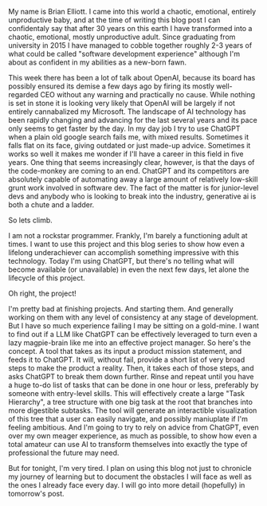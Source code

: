 My name is Brian Elliott. I came into this world a chaotic, emotional, entirely unproductive baby, and at the time of writing this blog post I can confidentaly say that after 30 years on this earth I have transformed into a chaotic, emotional, mostly unproductive adult. Since graduating from university in 2015 I have managed to cobble together roughly 2-3 years of what could be called "software development experience" although I'm about as confident in my abilities as a new-born fawn. 

This week there has been a lot of talk about OpenAI, because its board has possibly ensured its demise a few days ago by firing its mostly well-regarded CEO without any warning and practically no cause. While nothing is set in stone it is looking very likely that OpenAI will be largely if not entirely cannabalized my Microsoft. The landscape of AI technology has been rapidly changing and advancing for the last several years and its pace only seems to get faster by the day. In my day job I try to use ChatGPT when a plain old google search fails me, with mixed results. Sometimes it falls flat on its face, giving outdated or just made-up advice. Sometimes it works so well it makes me wonder if I'll have a career in this field in five years. One thing that seems increasingly clear, however, is that the days of the code-monkey are coming to an end. ChatGPT and its competitors are absolutely capable of automating away a large amount of relatively low-skill grunt work involved in software dev. The fact of the matter is for junior-level devs and anybody who is looking to break into the industry, generative ai is both a chute and a ladder. 

So lets climb.

I am not a rockstar programmer. Frankly, I'm barely a functioning adult at times. I want to use this project and this blog series to show how even a lifelong underachiever can accomplish something impressive with this technology. Today I'm using ChatGPT, but there's no telling what will become available (or unavailable) in even the next few days, let alone the lifecycle of this project.

Oh right, the project!

I'm pretty bad at finishing projects. And starting them. And generally working on them with any level of consistency at any stage of development. But I have so much experience failing I may be sitting on a gold-mine. I want to find out if a LLM like ChatGPT can be effectively leveraged to turn even a lazy magpie-brain like me into an effective project manager. So here's the concept. A tool that takes as its input a product mission statement, and feeds it to ChatGPT. It will, without fail, provide a short list of very broad steps to make the product a reality. Then, it takes each of those steps, and asks ChatGPT to break them down further. Rinse and repeat until you have a huge to-do list of tasks that can be done in one hour or less, preferably by someone with entry-level skills. This will effectively create a large "Task Hierarchy", a tree structure with one big task at the root that branches into more digestible subtasks. The tool will generate an interactible visualization of this tree that a user can easily navigate, and possibly maniuplate if I'm feeling ambitious. And I'm going to try to rely on advice from ChatGPT, even over my own meager experience, as much as possible, to show how even a total amateur can use AI to transform themselves into exactly the type of professional the future may need.

But for tonight, I'm very tired. I plan on using this blog not just to chronicle my journey of learning but to document the obstacles I will face as well as the ones I already face every day. I will go into more detail (hopefully) in tomorrow's post.